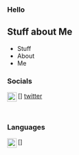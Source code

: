 ### Hello

## Stuff about Me
- Stuff
- About
- Me

### Socials

[<img align="left" alt="ToasterJessica" width="22px" src="https://cdn.jsdelivr.net/npm/simple-icons@3.13.0/icons/twitter.svg" />] [twitter]

<br />

### Languages

[<img align="left" alt="javaScript" width="22px" src="https://cdn.jsdelivr.net/npm/simple-icons@3.13.0/icons/javascript.svg" />]

<br />
<br />

[twitter]: https://twitter.com/ToasterJessica